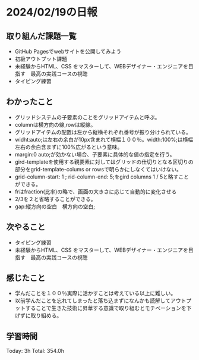 # 2024/02/19の日報
## 取り組んだ課題一覧
* GitHub Pagesでwebサイトを公開してみよう
* 初級アウトプット課題
* 未経験からHTML、CSS をマスターして、WEBデザイナー・エンジニアを目指す　最高の実践コースの視聴
* タイピング練習
## わかったこと
* グリッドシステムの子要素のことをグリッドアイテムと呼ぶ。
*  columnは横方向の線,rowは縦線。
*  グリッドアイテムの配置は左から縦横それぞれ番号が振り分けられている。
*  widht:auto;は左右の余白が10px含まれて横幅１００％。width:100%;は横幅左右の余白含まずに100%広がるという意味。
*  margin:0 auto;が効かない場合、子要素に具体的な値の指定を行う。
*  gird-templateを使用する親要素に対してはグリッドの仕切りとなる区切りの部分をgrid-template-colums or rowsで明らかにしなくてはいけない。
*  grid-column-start: 1 ; rid-column-end: 5;をgird columns 1 / 5と略すことができる。
*  frはfraction(比率)の略で、画面の大きさに応じて自動的に変化させる
*  2/3を２と省略することができる。
*  gap:縦方向の空白　横方向の空白;
## 次やること
* タイピング練習
* 未経験からHTML、CSS をマスターして、WEBデザイナー・エンジニアを目指す　最高の実践コースの視聴
## 感じたこと
* 学んだことを１００％実際に活かすことは考えている以上に難しい。
* 以前学んだことを忘れてしまったと落ち込まずになんかも読解してアウトプットすることで生きた技術に昇華する意識で取り組むとモチベーションを下げずに取り組める。
## 学習時間
Today: 3h
Total: 354.0h
